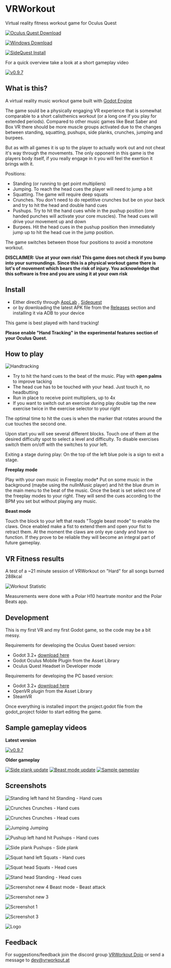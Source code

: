 # VRWorkout
Virtual reality fitness workout game for Oculus Quest

[![Oculus Quest Download](https://github.com/mgschwan/VRWorkout/raw/master/web_assets/download_button_oculusquest.png)](https://www.oculus.com/experiences/quest/3434050740056916)

[![Windows Download](https://github.com/mgschwan/VRWorkout/raw/master/web_assets/download_button_windows.png)](https://github.com/mgschwan/VRWorkout/releases/latest/download/VRWorkout_win.zip)

[![SideQuest Install](https://github.com/mgschwan/VRWorkout/raw/master/web_assets/install_button_sidequest.png)](https://sidequestvr.com/#/app/413)


For a quick overview take a look at a short gameplay video

[![v0.9.7](https://github.com/mgschwan/VRWorkout/blob/master/web_assets/workout_video_playscreen.jpg)](https://www.youtube.com/watch?v=mknXbyVJm3c)

## What is this?

A virtual reality music workout game built with [Godot Engine](https://godotengine.org/)

The game sould be a physically engaging VR experience that is somewhat comparable to a short calisthenics workout (or a long one if you play for extended periods). Compared to other music games like Beat Saber and Box VR there should be more muscle groups activated due to the changes between standing, squatting, pushups, side planks, crunches, jumping and burpees. 

But as with all games it is up to the player to actually work out and not cheat it's way through the movements. The only opponent in this game is the players body itself, if you really engage in it you will feel the exertion it brings with it.

Positions:

* Standing (or running to get point multipliers)
* Jumping. To reach the head cues the player will need to jump a bit
* Squatting. The game will require deep squats
* Crunches. You don't need to do repetitive crunches but be on your back and try to hit the head and double hand cues
* Pushups. Try to hit the hand cues while in the pushup position (one handed punches will activate your core muscles). The head cues will drive your movement up and down
* Burpees. Hit the head cues in the pushup position then immediately jump up to hit the head cue in the jump position.

The game switches between those four positions to avoid a monotone workout.

**DISCLAIMER: Use at your own risk! This game does not check if you bump into your surroundings. Since this is a physical workout game there is lot's of movement which bears the risk of injury. You acknowledge that this software is free and you are using it at your own risk**

## Install

* Either directly through [AppLab](https://www.oculus.com/experiences/quest/3434050740056916) , [Sidequest](https://sidequestvr.com/#/app/413) 
* or by downloading the latest APK file from the [Releases](https://github.com/mgschwan/VRWorkout/releases) section and installing it via ADB to your device

This game is best played with hand tracking!

__Please enable "Hand Tracking" in the experimental features section of your Oculus Quest.__


## How to play

![Handtracking](https://github.com/mgschwan/VRWorkout/raw/master/web_assets/vrworkout_hand_suggestion.jpg)

* Try to hit the hand cues to the beat of the music. Play with **open palms** to improve tacking
* The head cue has to be touched with your head. Just touch it, no headbutting
* Run in place to receive point multipliers, up to 4x
* If you want to switch out an exercise during play double tap the new exercise twice in the exercise selector to your right

The optimal time to hit the cues is when the marker that rotates around the cue touches the second one.

Upon start you will see several different blocks. Touch one of them at the desired difficulty spot to select a level and difficulty.
To disable exercises switch them on/off with the switches to your left.

Exiting a stage during play:  On the top of the left blue pole is a sign to exit a stage.

__Freeplay mode__

Play with your own music in Freeplay mode*
Put on some music in the background (maybe using the nullnMusic player) and hit the blue drum in the main menu to the beat of the music.
Once the beat is set select one of the freeplay modes to your right. They will send the cues according to the BPM you set but without playing any music.

__Beast mode__

Touch the block to your left that reads "Toggle beast mode" to enable the claws. Once enabled make a fist to extend them and open your fist to retract them. At the moment the claws are only eye candy and have no function. If they prove to be reliable they will become an integral part of future gameplay.

## VR Fitness results

A test of a ~21 minute session of VRWorkout on "Hard" for all songs burned 288kcal

![Workout Statistic](https://github.com/mgschwan/VRWorkout/blob/master/web_assets/workout_statistics.jpg)

Measurements were done with a Polar H10 heartrate monitor and the Polar Beats app.

## Development

This is my first VR and my first Godot game, so the code may be a bit messy.

Requirements for developing the Oculus Quest based version:

* Godot 3.2+  [download here](https://godotengine.org/)
* Godot Oculus Mobile Plugin from the Asset Library
* Oculus Quest Headset in Developer mode

Requirements for developing the PC based version:

* Godot 3.2+ [download here](https://godotengine.org/)
* OpenVR plugin from the Asset Library
* SteamVR

Once everything is installed import the project.godot file from the godot_project folder to start editing the game.


## Sample gameplay videos

__Latest version__

[![v0.9.7](https://github.com/mgschwan/VRWorkout/blob/master/web_assets/workout_video_playscreen.jpg)](https://www.youtube.com/watch?v=mknXbyVJm3c)

__Older gameplay__

[![Side plank update](https://img.youtube.com/vi/FWY8M-wg_mo/0.jpg)](https://www.youtube.com/watch?v=FWY8M-wg_mo)
[![Beast mode update](https://img.youtube.com/vi/6TnzuIsVT6o/0.jpg)](https://www.youtube.com/watch?v=6TnzuIsVT6o)
[![Sample gameplay](https://img.youtube.com/vi/mSPQulHXlJo/0.jpg)](https://www.youtube.com/watch?v=mSPQulHXlJo)


## Screenshots
![Standing left hand hit](https://github.com/mgschwan/VRWorkout/blob/master/web_assets/play_screenshots/stand_left_hand2.png.jpg)
Standing - Hand cues

![Crunches](https://github.com/mgschwan/VRWorkout/blob/master/web_assets/play_screenshots/crunch1.png.jpg)
Crunches - Hand cues

![Crunches](https://github.com/mgschwan/VRWorkout/blob/master/web_assets/play_screenshots/crunch2.png.jpg)
Crunches - Head cues

![Jumping](https://github.com/mgschwan/VRWorkout/blob/master/web_assets/play_screenshots/jump.png.jpg)
Jumping

![Pushup left hand hit](https://github.com/mgschwan/VRWorkout/blob/master/web_assets/play_screenshots/pushup_left_hand.png.jpg)
Pushups - Hand cues

![Side plank](https://github.com/mgschwan/VRWorkout/blob/master/web_assets/play_screenshots/side_plank.png.jpg)
Pushups - Side plank

![Squat hand left](https://github.com/mgschwan/VRWorkout/blob/master/web_assets/play_screenshots/squat_hand_left.png.jpg)
Squats - Hand cues

![Squat head](https://github.com/mgschwan/VRWorkout/blob/master/web_assets/play_screenshots/squat_head.png.jpg)
Squats - Head cues

![Stand head](https://github.com/mgschwan/VRWorkout/blob/master/web_assets/play_screenshots/stand_head.png.jpg)
Standing - Head cues

![Screenshot new 4](https://github.com/mgschwan/VRWorkout/blob/master/web_assets/vrworkout_beast_attack.jpg)
Beast mode - Beast attack

![Screenshot new 3](https://github.com/mgschwan/VRWorkout/blob/master/web_assets/vrworkout_instructor3.jpg)

![Screenshot 1](https://github.com/mgschwan/VRWorkout/blob/master/web_assets/vrworkout_menu.jpg)

![Screenshot 3](https://github.com/mgschwan/VRWorkout/blob/master/web_assets/vrworkout_side.jpg)

![Logo](https://github.com/mgschwan/VRWorkout/blob/master/web_assets/vrworkout_godot_transparent_figures.jpg)


## Feedback

For suggestions/feedback join the discord group [VRWorkout Dojo](https://discord.gg/Vg3vyah) or send a message to dev@vrworkout.at


